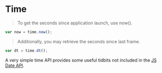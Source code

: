 # Time

> To get the seconds since application launch, use now().

``` javascript
var now = time.now();
```

> Additionally, you may retrieve the seconds since last frame.

```javascript
var dt = time.dt();
```

A very simple time API provides some useful tidbits not included in the [JS Date API](https://developer.mozilla.org/en-US/docs/Web/JavaScript/Reference/Global_Objects/Date).
